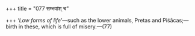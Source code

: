 +++
title = "077 सम्भवांश् च"

+++
‘*Low forms of life*’—such as the lower animals, Pretas and
Piśācas;—birth in these, which is full of misery.—(77)
